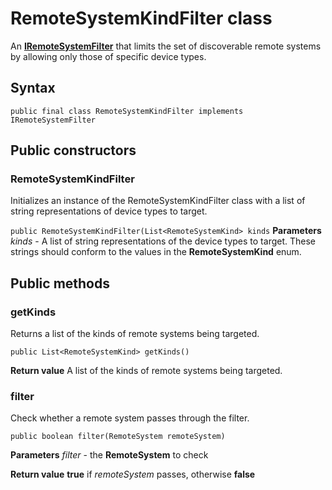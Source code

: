 # RemoteSystemKindFilter class
An [**IRemoteSystemFilter**](IRemoteSystemFilter.md) that limits the set of discoverable remote systems by allowing only those of specific device types.

## Syntax
`public final class RemoteSystemKindFilter implements IRemoteSystemFilter`

## Public constructors

### RemoteSystemKindFilter
Initializes an instance of the RemoteSystemKindFilter class with a list of string representations of device types to target.

`public RemoteSystemKindFilter(List<RemoteSystemKind> kinds`
**Parameters**
*kinds* - A list of string representations of the device types to target. These strings should conform to the values in the **RemoteSystemKind** enum.

## Public methods

### getKinds
Returns a list of the kinds of remote systems being targeted.

`public List<RemoteSystemKind> getKinds()`
    
**Return value** 
A list of the kinds of remote systems being targeted.

### filter
Check whether a remote system passes through the filter.

`public boolean filter(RemoteSystem remoteSystem)`

**Parameters**
*filter* - the **RemoteSystem** to check

**Return value**
**true** if *remoteSystem* passes, otherwise **false**
    